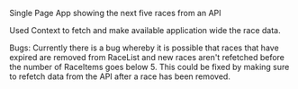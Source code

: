 Single Page App showing the next five races from an API

Used Context to fetch and make available application wide the race data.

Bugs: 
Currently there is a bug whereby it is possible that races that have expired are removed from RaceList and new races aren't refetched before the number of RaceItems goes below 5. 
This could be fixed by making sure to refetch data from the API after a race has been removed. 

